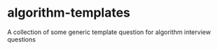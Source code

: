 # algorithm-templates
A collection of some generic template question for algorithm interview questions
